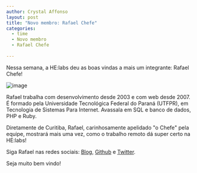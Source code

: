 ```yaml
---
author: Crystal Affonso
layout: post
title: "Novo membro: Rafael Chefe"
categories:
  - time
  - Novo membro
  - Rafael Chefe
  
---
```

Nessa semana, a HE:labs deu as boas vindas a mais um integrante: Rafael Chefe!

<!--more-->

![image](/blog/images/posts/2013-10-08/chefe-atual.jpg)

Rafael trabalha com desenvolvimento desde 2003 e com web desde 2007. É formado pela Universidade Tecnológica Federal do Paraná (UTFPR), em Tecnologia de Sistemas Para Internet. Avassala em SQL e banco de dados, PHP e Ruby.

Diretamente de Curitiba, Rafael, carinhosamente apelidado "o Chefe" pela equipe, mostrará mais uma vez, como o trabalho remoto dá super certo na HE:labs!

Siga Rafael nas redes sociais: [Blog](http://oralbyruins.blogspot.com/), [Github](https://github.com/RafaelChefe) e [Twitter](https://twitter.com/RafaelChefe).

Seja muito bem vindo!
